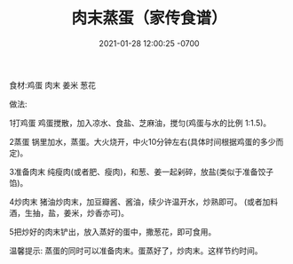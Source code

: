 ﻿---
layout: post
title:  "肉末蒸蛋（家传食谱）"
date:   2021-01-28 12:00:25 -0700
categories: Recipe
---
食材:鸡蛋  肉末  姜米  葱花

做法:

1打鸡蛋   鸡蛋搅散，加入凉水、食盐、芝麻油，搅匀(鸡蛋与水的比例 1:1.5)。

2蒸蛋  锅里加水，蒸蛋。大火烧开，中火10分钟左右(具体时间根据鸡蛋的多少而定)。

3准备肉末  纯瘦肉(或者肥、瘦肉)，和葱、姜一起剁碎，放盐(类似于准备饺子馅)。

4炒肉末  猪油炒肉末，加豆瓣酱、酱油，续少许温开水，炒熟即可。
(或者加料酒，生抽，盐，姜米，炒香亦可)。

5把炒好的肉末铲出，放入蒸好的蛋中，撒葱花，即可食用。

温馨提示:
蒸蛋的同时可以准备肉末。蛋蒸好了，炒肉末。这样节约时间。
